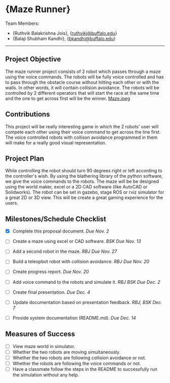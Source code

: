 # {Maze Runner}

Team Members:
- {Ruthvik Balakrishna Jois}, {ruthvikj@buffalo.edu}
- {Balaji Shubham Kandhi}, {bkandhi@buffalo.edu}

--- 

## Project Objective
The maze runner project consists of 2 robot which passes through a maze using the voice commands. The robots will be fully voice controlled and has to pass through the obstacle course without hitting each other or with the walls. In other words, it will contain collision avoidance. The robots will be controlled by 2 different operators that will start the race at the same time and the one to get across first will be the winner.
[Maze.jpeg](https://drive.google.com/file/d/1gpX-vfYERUfnZOQ7RMVxCLrq_NMaKKzL/view?usp=sharing) 


## Contributions
This project will be really interesting game in which the 2 robots' user will compete each other using their voice command to get across the line first. The voice controlled robots with collison avoidance programmed in them will make for a really good visual representation.


## Project Plan
While controlling the robot should turn 90 degrees right or left according to the controller's wish. By using the blathering library of the python software, we give the voice commands to the robots. The maze will be be designed using the world maker, excel or a 2D CAD software (like AutoCAD or Solidworks). The robot can be set in gazebo, stage ROS or rviz simulator for a great 2D or 3D view. This will be create a great gaming experience for the users.


## Milestones/Schedule Checklist
- [x] Complete this proposal document.  *Due Nov. 2*
- [ ] Create a maze using excel or CAD software. *BSK Due Nov. 13*
- [ ] Add a second robot in the maze. *RBJ Due Nov. 27*
- [ ] Build a teleopbot robot with collision avoidance. *RBJ Due Nov. 20*
- [ ] Create progress report.  *Due Nov. 20*
- [ ] Add voice command to the robots and simulate it. *RBJ BSK Due Dec. 2*
- [ ] Create final presentation.  *Due Dec. 4*
- [ ] Update documentation based on presentation feedback. *RBJ, BSK Dec. 7*
- [ ] Provide system documentation (README.md).  *Due Dec. 14*


## Measures of Success
- [ ] View maze world in simulator.
- [ ] Whether the two robots are moving simultaneously.
- [ ] Whether the two robots are following collision avoidance or not.
- [ ] Whether the robots are following the voice commands or not.
- [ ] Have a classmate follow the steps in the README to successfully run the simulation without any help.
